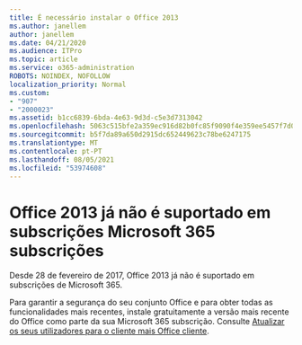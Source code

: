 ```yaml
---
title: É necessário instalar o Office 2013
ms.author: janellem
author: janellem
ms.date: 04/21/2020
ms.audience: ITPro
ms.topic: article
ms.service: o365-administration
ROBOTS: NOINDEX, NOFOLLOW
localization_priority: Normal
ms.custom:
- "907"
- "2000023"
ms.assetid: b1cc6839-6bda-4e63-9d3d-c5e3d7313042
ms.openlocfilehash: 5063c515bfe2a359ec916d82b0fc85f9090f4e359ee5457f7d007693b71f7a06
ms.sourcegitcommit: b5f7da89a650d2915dc652449623c78be6247175
ms.translationtype: MT
ms.contentlocale: pt-PT
ms.lasthandoff: 08/05/2021
ms.locfileid: "53974608"
---
```

# <a name="office-2013-is-no-longer-supported-in-microsoft-365-subscriptions"></a>Office 2013 já não é suportado em subscrições Microsoft 365 subscrições

Desde 28 de fevereiro de 2017, Office 2013 já não é suportado em subscrições de Microsoft 365.
  
Para garantir a segurança do seu conjunto Office e para obter todas as funcionalidades mais recentes, instale gratuitamente a versão mais recente do Office como parte da sua Microsoft 365 subscrição. Consulte [Atualizar os seus utilizadores para o cliente mais Office cliente](https://docs.microsoft.com/microsoft-365/admin/setup/upgrade-users-to-latest-office-client).
  